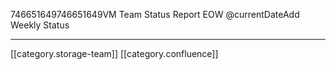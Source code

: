 746651649746651649VM Team Status Report EOW @currentDateAdd Weekly Status



*****

[[category.storage-team]] 
[[category.confluence]] 
